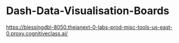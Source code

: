 # Dash-Data-Visualisation-Boards
https://blessingdbl-8050.theianext-0-labs-prod-misc-tools-us-east-0.proxy.cognitiveclass.ai/
